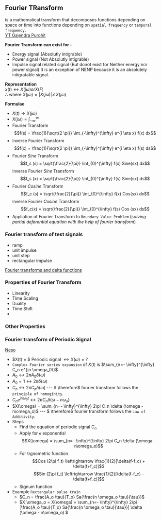 ## Fourier TRansform
is a mathematical transform that decomposes functions depending on space or time into functions depending on `spatial frequency` or `temporal frequency`.  
[YT Gajendra Purohit](https://www.youtube.com/playlist?list=PLU6SqdYcYsfKwY6IPDCshf1kKlk1CCd7d)


**Fourier Transform can exist for -**
- Energy signal (Absolutly intigrable)
- Power signal (Not Absolutly intigrable)
- Impulse signal related signal (But donot exist for Neither energy nor power signal).It is an exception of NENP because it is an absolutely intigratable signal.

**Representation**  
$x(t) \longleftrightarrow X(j \omega) or X(F)$  
$\therefore$ where $X(j \omega) = |X(j \omega)| \angle X(j \omega)$

**Formulae**
- $X(t) \rightarrow X(j \omega)$
- $X(j \omega ) = \int_{-\infty}^\infty$
- Fourier Transform $$f(s) = \frac{1}{\sqrt{2 \pi}} \int_{-\infty}^{\infty} e^{i \eta x} f(x) dx$$
- Inverse Fourier Transform $$f(x) = \frac{1}{\sqrt{2 \pi}} \int_{-\infty}^{\infty} e^{i \eta x} f(s) ds$$
- Fourier $Sine$ Transform $$f_s (s) =  \sqrt{\frac{2}{\pi}} \int_{0}^{\infty} f(x) Sine(sx) dx$$ Inverse Fourier $Sine$ Transform $$f_s (x) = \sqrt{\frac{2}{\pi}} \int_{0}^{\infty} f(s) Sine(sx) ds$$
- Fourier $Cosine$ Transform $$f_c (s) = \sqrt{\frac{2}{\pi}} \int_{0}^{\infty} f(x) Cos(sx) dx$$ Inverse Fourier $Cosine$ Transform $$f_c(x) = \sqrt{\frac{2}{\pi}} \int_{0}^{\infty} f(s) Cos (sx) ds$$
- Appliation of Fourier Transform to `Boundary Value Problem` (_solving partial deferential equation with the help of fourier transform_)

### Fourier transform of test signals
- ramp
- unit impulse
- unit step
- rectangular impulse

 [Fourier transforms and delta functions](https://www.youtube.com/watch?v=8abBLKEZLaI)

### Properties of Fourier Transform
- Linearity
- Time Scaling
- Duality
- Time Shift
- 

### Other Properties

### Fourier transform of Periodic Signal 
[Neso](https://www.youtube.com/watch?v=9I4z5JPbvgg)
- $X(t) = $ Periodic signal $\leftrightarrow X(\omega) = ?$
- `Complex Fourier series expansion` of $X(t)$ is $\sum_{n=- \infty}^{\infty} C_n e^{jn \omega_0t}$
- $A_0 \leftrightarrow 2\pi A_0 \delta (\omega)$
- $A_0 = 1 \leftrightarrow 2\pi \delta (\omega)$
- $C_n \leftrightarrow 2\pi C_n \delta (\omega)$ --- $ \therefore$ fourier transform follows the `principle of homoginity`.
- $C_n e^{jn \omega_0t} \leftrightarrow 2\pi C_n \delta (\omega - n\omega_o)$
- $X(\omega) = \sum_{n=- \infty}^{\infty} 2\pi C_n \delta (\omega - n\omega_o)$ --- $ \therefore$ fourier transform follows the `Law of Additivity`.  
- Steps 
    - Find the equation of periodic signal $C_n$
    - Apply for `e` exponential $$X(\omega) = \sum_{n=- \infty}^{\infty} 2\pi C_n \delta (\omega - n\omega_o)$$
    - For trgnometric function $$Cos (2\pi f_t) \leftrightarrow \frac{1}{2}[\delta(f-f_c) + \delta(f+f_c)]$$  $$Sin (2\pi f_t) \leftrightarrow \frac{1}{2}[\delta(f-f_c) - \delta(f+f_c)]$$
    - Signum function
- Example `Rectangular pulse train`
    - $C_n = \frac{A_o \tau}{T_o} Sa{\frac{n \omega_o \tau}{\tau}}$
    - $X \omega_o = X(\omega) = \sum_{n=- \infty}^{\infty} 2\pi [\frac{A_o \tau}{T_o} Sa{\frac{n \omega_o \tau}{\tau}}] \delta (\omega - n\omega_o) $















